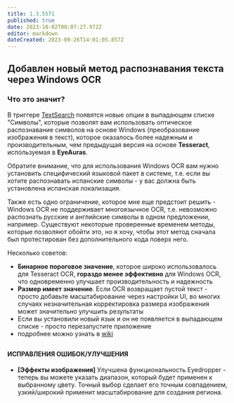 ```yaml
---
title: 1.3.5571
published: true
date: 2023-10-02T00:07:27.972Z
editor: markdown
dateCreated: 2023-09-26T14:01:05.857Z
---
```

## Добавлен новый метод распознавания текста через Windows OCR
### Что это значит?

В триггере [TextSearch](https://wiki.eyeauras.net/e/en/triggers/images/text-search) появятся новые опции в выпадающем списке "Символы", которые позволят вам использовать оптическое распознавание символов на основе Windows (преобразование изображения в текст), которое оказалось более надежным и производительным, чем предыдущая версия на основе **Tesseract**, используемая в **EyeAuras**.

Обратите внимание, что для использования Windows OCR вам нужно установить специфический языковой пакет в системе, т.е. если вы хотите распознавать испанские символы - у вас должна быть установлена испанская локализация.

Также есть одно ограничение, которое мне еще предстоит решить - Windows OCR не поддерживает многоязычное OCR, т.е. невозможно распознать русские и английские символы в одном предложении, например. Существуют некоторые проверенные временем методы, которые позволяют обойти это, но я хочу, чтобы этот метод сначала был протестирован без дополнительного кода поверх него.

Несколько советов:

- **Бинарное пороговое значение**, которое широко использовалось для Tesseract OCR, **гораздо менее эффективно** для Windows OCR, что одновременно улучшает производительность и надежность
- **Размер имеет значение**. Если OCR возвращает пустой текст - просто добавьте масштабирование через настройки UI, во многих случаях незначительная корректировка размера изображения может значительно улучшить результаты
- Если вы установили новый язык и он не появляется в выпадающем списке - просто перезапустите приложение
- подробнее можно узнать в [wiki](https://wiki.eyeauras.net/e/en/triggers/images/text-search)

## 
#### ИСПРАВЛЕНИЯ ОШИБОК/УЛУЧШЕНИЯ
- **[Эффекты изображения]** Улучшена функциональность Eyedropper - теперь вы можете указать диапазон, который будет применен к выбранному цвету. Точный выбор сделает его точным совпадением, узкий/широкий применит масштабирование для создания региона.